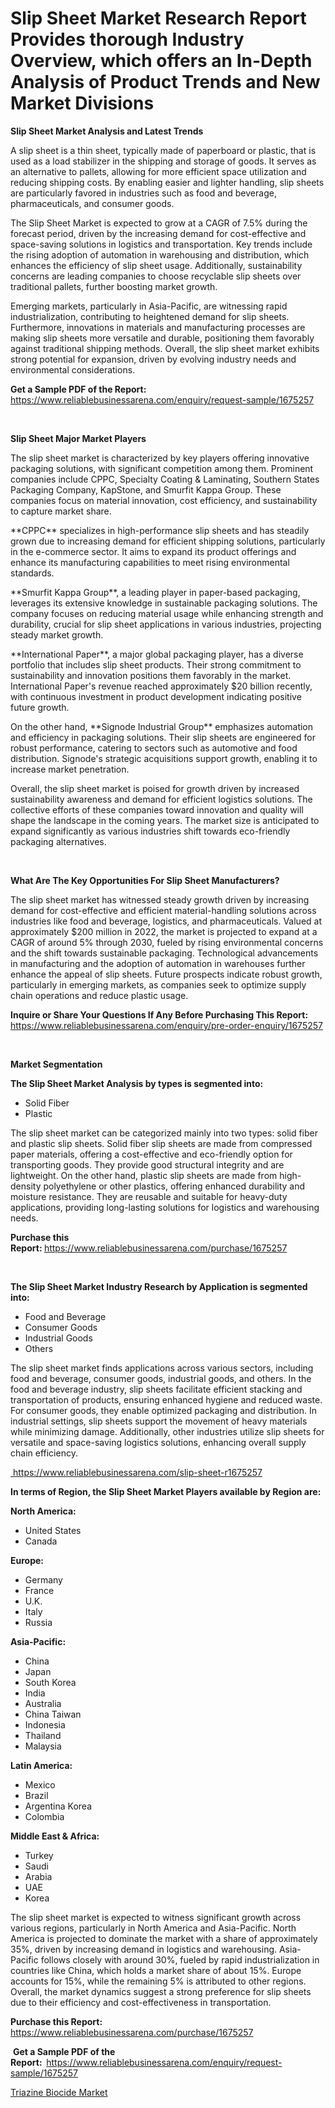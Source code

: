 <p><h1>Slip Sheet Market Research Report Provides thorough Industry Overview, which offers an In-Depth Analysis of Product Trends and New Market Divisions</h1></p><p><strong>Slip Sheet Market Analysis and Latest Trends</strong></p>
<p><p>A slip sheet is a thin sheet, typically made of paperboard or plastic, that is used as a load stabilizer in the shipping and storage of goods. It serves as an alternative to pallets, allowing for more efficient space utilization and reducing shipping costs. By enabling easier and lighter handling, slip sheets are particularly favored in industries such as food and beverage, pharmaceuticals, and consumer goods.</p><p>The Slip Sheet Market is expected to grow at a CAGR of 7.5% during the forecast period, driven by the increasing demand for cost-effective and space-saving solutions in logistics and transportation. Key trends include the rising adoption of automation in warehousing and distribution, which enhances the efficiency of slip sheet usage. Additionally, sustainability concerns are leading companies to choose recyclable slip sheets over traditional pallets, further boosting market growth.</p><p>Emerging markets, particularly in Asia-Pacific, are witnessing rapid industrialization, contributing to heightened demand for slip sheets. Furthermore, innovations in materials and manufacturing processes are making slip sheets more versatile and durable, positioning them favorably against traditional shipping methods. Overall, the slip sheet market exhibits strong potential for expansion, driven by evolving industry needs and environmental considerations.</p></p>
<p><strong>Get a Sample PDF of the Report:&nbsp;</strong> <a href="https://www.reliablebusinessarena.com/enquiry/request-sample/1675257?utm_campaign=2991&utm_medium=2&utm_source=Github&utm_content=ia&utm_term=01042025&utm_id=slip-sheet">https://www.reliablebusinessarena.com/enquiry/request-sample/1675257</a></p>
<p>&nbsp;</p>
<p><strong>Slip Sheet Major Market Players</strong></p>
<p><p>The slip sheet market is characterized by key players offering innovative packaging solutions, with significant competition among them. Prominent companies include CPPC, Specialty Coating & Laminating, Southern States Packaging Company, KapStone, and Smurfit Kappa Group. These companies focus on material innovation, cost efficiency, and sustainability to capture market share.</p><p>**CPPC** specializes in high-performance slip sheets and has steadily grown due to increasing demand for efficient shipping solutions, particularly in the e-commerce sector. It aims to expand its product offerings and enhance its manufacturing capabilities to meet rising environmental standards.</p><p>**Smurfit Kappa Group**, a leading player in paper-based packaging, leverages its extensive knowledge in sustainable packaging solutions. The company focuses on reducing material usage while enhancing strength and durability, crucial for slip sheet applications in various industries, projecting steady market growth.</p><p>**International Paper**, a major global packaging player, has a diverse portfolio that includes slip sheet products. Their strong commitment to sustainability and innovation positions them favorably in the market. International Paper's revenue reached approximately $20 billion recently, with continuous investment in product development indicating positive future growth.</p><p>On the other hand, **Signode Industrial Group** emphasizes automation and efficiency in packaging solutions. Their slip sheets are engineered for robust performance, catering to sectors such as automotive and food distribution. Signode's strategic acquisitions support growth, enabling it to increase market penetration.</p><p>Overall, the slip sheet market is poised for growth driven by increased sustainability awareness and demand for efficient logistics solutions. The collective efforts of these companies toward innovation and quality will shape the landscape in the coming years. The market size is anticipated to expand significantly as various industries shift towards eco-friendly packaging alternatives.</p></p>
<p>&nbsp;</p>
<p><strong>What Are The Key Opportunities For Slip Sheet Manufacturers?</strong></p>
<p><p>The slip sheet market has witnessed steady growth driven by increasing demand for cost-effective and efficient material-handling solutions across industries like food and beverage, logistics, and pharmaceuticals. Valued at approximately $200 million in 2022, the market is projected to expand at a CAGR of around 5% through 2030, fueled by rising environmental concerns and the shift towards sustainable packaging. Technological advancements in manufacturing and the adoption of automation in warehouses further enhance the appeal of slip sheets. Future prospects indicate robust growth, particularly in emerging markets, as companies seek to optimize supply chain operations and reduce plastic usage.</p></p>
<p><strong>Inquire or Share Your Questions If Any Before Purchasing This Report:</strong> <a href="https://www.reliablebusinessarena.com/enquiry/pre-order-enquiry/1675257?utm_campaign=2991&utm_medium=2&utm_source=Github&utm_content=ia&utm_term=01042025&utm_id=slip-sheet">https://www.reliablebusinessarena.com/enquiry/pre-order-enquiry/1675257</a></p>
<p>&nbsp;</p>
<p><strong>Market Segmentation</strong></p>
<p><strong>The Slip Sheet Market Analysis by types is segmented into:</strong></p>
<p><ul><li>Solid Fiber</li><li>Plastic</li></ul></p>
<p><p>The slip sheet market can be categorized mainly into two types: solid fiber and plastic slip sheets. Solid fiber slip sheets are made from compressed paper materials, offering a cost-effective and eco-friendly option for transporting goods. They provide good structural integrity and are lightweight. On the other hand, plastic slip sheets are made from high-density polyethylene or other plastics, offering enhanced durability and moisture resistance. They are reusable and suitable for heavy-duty applications, providing long-lasting solutions for logistics and warehousing needs.</p></p>
<p><strong>Purchase this Report:&nbsp;</strong><a href="https://www.reliablebusinessarena.com/purchase/1675257?utm_campaign=2991&utm_medium=2&utm_source=Github&utm_content=ia&utm_term=01042025&utm_id=slip-sheet">https://www.reliablebusinessarena.com/purchase/1675257</a></p>
<p>&nbsp;</p>
<p><strong>The Slip Sheet Market Industry Research by Application is segmented into:</strong></p>
<p><ul><li>Food and Beverage</li><li>Consumer Goods</li><li>Industrial Goods</li><li>Others</li></ul></p>
<p><p>The slip sheet market finds applications across various sectors, including food and beverage, consumer goods, industrial goods, and others. In the food and beverage industry, slip sheets facilitate efficient stacking and transportation of products, ensuring enhanced hygiene and reduced waste. For consumer goods, they enable optimized packaging and distribution. In industrial settings, slip sheets support the movement of heavy materials while minimizing damage. Additionally, other industries utilize slip sheets for versatile and space-saving logistics solutions, enhancing overall supply chain efficiency.</p></p>
<p><a href="https://www.reliablebusinessarena.com/slip-sheet-r1675257?utm_campaign=2991&utm_medium=2&utm_source=Github&utm_content=ia&utm_term=01042025&utm_id=slip-sheet">&nbsp;https://www.reliablebusinessarena.com/slip-sheet-r1675257</a></p>
<p><strong>In terms of Region, the Slip Sheet Market Players available by Region are:</strong></p>
<p>
    <p> <strong> North America: </strong>
        <ul>
            <li>United States</li>
            <li>Canada</li>
        </ul>
        </p> 
    <p> <strong> Europe: </strong>
        <ul>
            <li>Germany</li>
            <li>France</li>
            <li>U.K.</li>
            <li>Italy</li>
            <li>Russia</li>
        </ul>
        </p> 
    <p> <strong> Asia-Pacific: </strong>
        <ul>
            <li>China</li>
            <li>Japan</li>
            <li>South Korea</li>
            <li>India</li>
            <li>Australia</li>
            <li>China Taiwan</li>
            <li>Indonesia</li>
            <li>Thailand</li>
            <li>Malaysia</li>
        </ul>
        </p> 
    <p> <strong> Latin America: </strong>
        <ul>
            <li>Mexico</li>
            <li>Brazil</li>
            <li>Argentina Korea</li>
            <li>Colombia</li>
        </ul>
        </p> 
    <p> <strong> Middle East & Africa: </strong>
        <ul>
            <li>Turkey</li>
            <li>Saudi</li>
            <li>Arabia</li>
            <li>UAE</li>
            <li>Korea</li>
        </ul>
    </p>
    </p>
<p><p>The slip sheet market is expected to witness significant growth across various regions, particularly in North America and Asia-Pacific. North America is projected to dominate the market with a share of approximately 35%, driven by increasing demand in logistics and warehousing. Asia-Pacific follows closely with around 30%, fueled by rapid industrialization in countries like China, which holds a market share of about 15%. Europe accounts for 15%, while the remaining 5% is attributed to other regions. Overall, the market dynamics suggest a strong preference for slip sheets due to their efficiency and cost-effectiveness in transportation.</p></p>
<p><strong>Purchase this Report: </strong><a href="https://www.reliablebusinessarena.com/purchase/1675257?utm_campaign=2991&utm_medium=2&utm_source=Github&utm_content=ia&utm_term=01042025&utm_id=slip-sheet">https://www.reliablebusinessarena.com/purchase/1675257</a></p>
<p>&nbsp;<strong>Get a Sample PDF of the Report:&nbsp;&nbsp;</strong><a href="https://www.reliablebusinessarena.com/enquiry/request-sample/1675257?utm_campaign=2991&utm_medium=2&utm_source=Github&utm_content=ia&utm_term=01042025&utm_id=slip-sheet">https://www.reliablebusinessarena.com/enquiry/request-sample/1675257</a></p>
<p><strong></strong></p>
<p><p><a href="https://github.com/ternainglin/Market-Research-Report-List-1/blob/main/triazine-biocide-market.md?utm_campaign=2991&utm_medium=2&utm_source=Github&utm_content=ia&utm_term=01042025&utm_id=slip-sheet">Triazine Biocide Market</a></p></p>